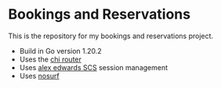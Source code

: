 # Bookings and Reservations

This is the repository for my bookings and reservations project.

- Build in Go version 1.20.2
- Uses the [chi router](https://github.com/go-chi/chi/v5)
- Uses [alex edwards SCS](https://github.com/alexedwards/scs/v2) session management
- Uses [nosurf](https://github.com/justinas/nosurf)
